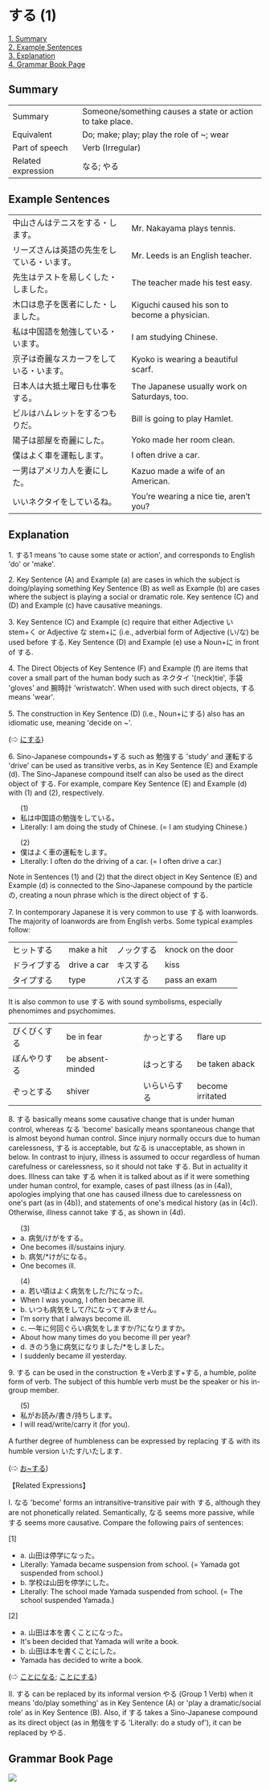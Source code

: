 # する (1)

[1. Summary](#summary)<br>
[2. Example Sentences](#example-sentences)<br>
[3. Explanation](#explanation)<br>
[4. Grammar Book Page](#grammar-book-page)<br>


## Summary

<table><tr>   <td>Summary</td>   <td>Someone/something causes a state or action to take place.</td></tr><tr>   <td>Equivalent</td>   <td>Do; make; play; play the role of ~; wear</td></tr><tr>   <td>Part of speech</td>   <td>Verb (Irregular)</td></tr><tr>   <td>Related expression</td>   <td>なる; やる</td></tr></table>

## Example Sentences

<table><tr>   <td>中山さんはテニスをする・します。</td>   <td>Mr. Nakayama plays tennis.</td></tr><tr>   <td>リーズさんは英語の先生をしている・います。</td>   <td>Mr. Leeds is an English teacher.</td></tr><tr>   <td>先生はテストを易しくした・しました。</td>   <td>The teacher made his test easy.</td></tr><tr>   <td>木口は息子を医者にした・しました。</td>   <td>Kiguchi caused his son to become a physician.</td></tr><tr>   <td>私は中国語を勉強している・います。</td>   <td>I am studying Chinese.</td></tr><tr>   <td>京子は奇麗なスカーフをしている・います。</td>   <td>Kyoko is wearing a beautiful scarf.</td></tr><tr>   <td>日本人は大抵土曜日も仕事をする。</td>   <td>The Japanese usually work on Saturdays, too.</td></tr><tr>   <td>ビルはハムレットをするつもりだ。</td>   <td>Bill is going to play Hamlet.</td></tr><tr>   <td>陽子は部屋を奇麗にした。</td>   <td>Yoko made her room clean.</td></tr><tr>   <td>僕はよく車を運転します。</td>   <td>I often drive a car.</td></tr><tr>   <td>一男はアメリカ人を妻にした。</td>   <td>Kazuo made a wife of an American.</td></tr><tr>   <td>いいネクタイをしているね。</td>   <td>You’re wearing a nice tie, aren’t you?</td></tr></table>

## Explanation

<p>1. <span class="cloze">する</span>1 means 'to cause some state or action', and corresponds to English 'do' or 'make'.</P>  <p>2. Key Sentence (A) and Example (a) are cases in which the subject is doing/playing something Key Sentence (B) as well as Example (b) are cases where the subject is playing a social or dramatic role. Key sentence (C) and (D) and Example (c) have causative meanings.</P>  <p>3. Key Sentence (C) and Example (c) require that either Adjective い stem+く or Adjective な stem+に (i.e., adverbial form of Adjective (い/な) be used before <span class="cloze">する</span>. Key Sentence (D) and Example (e) use a Noun+に in front of <span class="cloze">する</span>.</P>  <p>4. The Direct Objects of Key Sentence (F) and Example (f) are items that cover a small part of the human body such as ネクタイ '(neck)tie', 手袋 'gloves' and 腕時計 'wristwatch'. When used with such direct objects, <span class="cloze">する</span> means 'wear'.</P>  <p>5. The construction in Key Sentence (D) (i.e., Noun+に<span class="cloze">する</span>) also has an idiomatic use, meaning 'decide on ~'.</P>   <p>(⇨ <a href="#㊦ にする">にする</a>)</P>  <p>6. Sino-Japanese compounds+<span class="cloze">する</span> such as 勉強<span class="cloze">する</span> 'study' and 運転<span class="cloze">する</span> 'drive' can be used as transitive verbs, as in Key Sentence (E) and Example (d). The Sino-Japanese compound itself can also be used as the direct object of <span class="cloze">する</span>. For example, compare Key Sentence (E) and Example (d) with (1) and (2), respectively.</P>  <ul>(1) <li>私は中国語の勉強を<span class="cloze">している</span>。</li> <li>Literally: I am doing the study of Chinese. (= I am studying Chinese.)</li> </ul>  <ul>(2) <li>僕はよく車の運転を<span class="cloze">します</span>。</li> <li>Literally: I often do the driving of a car. (= I often drive a car.)</li> </ul>  <p>Note in Sentences (1) and (2) that the direct object in Key Sentence (E) and Example (d) is connected to the Sino-Japanese compound by the particle の, creating a noun phrase which is the direct object of <span class="cloze">する</span>.</P>  <p>7. In contemporary Japanese it is very common to use <span class="cloze">する</span> with loanwords. The majority of loanwords are from English verbs. Some typical examples follow:</P>  <table class="table"> <tbody> <tr class="tr"> <td class="td">ヒット<span class="cloze">する</span></td> <td class="td">make a hit</td> <td class="td">ノック<span class="cloze">する</span></td> <td class="td">knock on the door</td> </tr> <tr class="tr"> <td class="td">ドライブ<span class="cloze">する</span></td> <td class="td">drive a car</td> <td class="td">キス<span class="cloze">する</span></td> <td class="td">kiss</td> </tr> <tr class="tr"> <td class="td">タイプ<span class="cloze">する</span></td> <td class="td">type</td> <td class="td">パス<span class="cloze">する</span></td> <td class="td">pass an exam</td> </tr> </tbody> </table>  <p>It is also common to use <span class="cloze">する</span> with sound symbolisms, especially phenomimes and psychomimes.</P>  <table class="table"> <tbody> <tr class="tr"> <td class="td">びくびく<span class="cloze">する</span></td> <td class="td">be in fear</td> <td class="td">かっと<span class="cloze">する</span></td> <td class="td">flare up</td> </tr> <tr class="tr"> <td class="td">ぼんやり<span class="cloze">する</span></td> <td class="td">be absent-minded</td> <td class="td">はっと<span class="cloze">する</span></td> <td class="td">be taken aback</td> </tr> <tr class="tr"> <td class="td">ぞっと<span class="cloze">する</span></td> <td class="td">shiver</td> <td class="td">いらいら<span class="cloze">する</span></td> <td class="td">become irritated</td> </tr> </tbody> </table>  <p>8. <span class="cloze">する</span> basically means some causative change that is under human control, whereas なる 'become' basically means spontaneous change that is almost beyond human control. Since injury normally occurs due to human carelessness, する</span> is acceptable, but なる is unacceptable, as shown in below. In contrast to injury, illness is assumed to occur regardless of human carefulness or carelessness, so it should not take <span class="cloze">する</span>. But in actuality it does. Illness can take <span class="cloze">する</span> when it is talked about as if it were something under human control, for example, cases of past illness (as in (4a)), apologies implying that one has caused illness due to carelessness on one's part (as in (4b)), and statements of one's medical history (as in (4c)). Otherwise, illness cannot take <span class="cloze">する</span>, as shown in (4d).</P>  <ul>(3) <li>a. 病気/けがを<span class="cloze">する</span>。</li> <li>One becomes ill/sustains injury.</li> <div class="divide"></div> <li>b. 病気/*けがになる。</li> <li>One becomes ill.</li> </ul>  <ul>(4) <li>a. 若い頃はよく病気を<span class="cloze">した</span>/?になった。</li> <li>When I was young, I often became ill.</li> <div class="divide"></div> <li>b. いつも病気を<span class="cloze">して</span>/?になってすみません。</li> <li>I’m sorry that I always become ill.</li> <div class="divide"></div> <li>c. —年に何回ぐらい病気を<span class="cloze">します</span>か/?になりますか。</li> <li>About how many times do you become ill per year?</li> <div class="divide"></div> <li>d. きのう急に病気になりました/*を<span class="cloze">しました</span>。</li> <li>I suddenly became ill yesterday.</li> </ul>  <p>9. <span class="cloze">する</span> can be used in the construction を+Verbます+<span class="cloze">する</span>, a humble, polite form of verb. The subject of this humble verb must be the speaker or his in-group member.</P>  <ul>(5) <li>私がお読み/書き/持ち<span class="cloze">します</span>。</li> <li>I will read/write/carry it (for you).</li> </ul>  <p>A further degree of humbleness can be expressed by replacing <span class="cloze">する</span> with its humble version <span class="cloze">いたす</span>/<span class="cloze">いたします</span>.</P>  <p>(⇨ <a href="#㊦ お～する">お~する</a>)</P>  <p>【Related Expressions】</P>  <p>I. なる 'become' forms an intransitive-transitive pair with <span class="cloze">する</span>, although they are not phonetically related. Semantically, なる seems more passive, while <span class="cloze">する</span> seems more causative. Compare the following pairs of sentences:</P>  <p>[1]</P> <ul> <li>a. 山田は停学になった。</li> <li>Literally: Yamada became suspension from school. (= Yamada got suspended from school.)</li> <div class="divide"></div> <li>b. 学校は山田を停学に<span class="cloze">した</span>。</li> <li>Literally: The school made Yamada suspended from school. (= The school suspended Yamada.)</li> </ul>  <p>[2]</P> <ul> <li>a. 山田は本を書くことになった。</li> <li>It's been decided that Yamada will write a book.</li> <div class="divide"></div> <li>b. 山田は本を書くことに<span class="cloze">した</span>。</li> <li>Yamada has decided to write a book.</li> </ul>  <p>(⇨ <a href="#㊦ ことになる">ことになる</a>; <a href="#㊦ ことにする">ことにする</a>)</P>  <p>II. <span class="cloze">する</span> can be replaced by its informal version やる (Group 1 Verb) when it means 'do/play something' as in Key Sentence (A) or 'play a dramatic/social role' as in Key Sentence (B). Also, if <span class="cloze">する</span> takes a Sino-Japanese compound as its direct object (as in 勉強を<span class="cloze">する</span> 'Literally: do a study of'), it can be replaced by やる.</P>

## Grammar Book Page

![](../img/Basicする.png)

